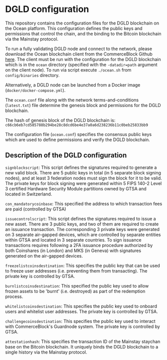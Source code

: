 # DGLD configuration

This repository contains the configuration files for the DGLD blockchain on the Ocean platform. This configuration defines the public keys and permissions that control the chain, and the binding to the Bitcoin blockchain via the Mainstay protocol. 

To run a fully validating DGLD node and connect to the network, please download the Ocean blockchain client from the CommerceBlock Github [here](https://github.com/commerceblock/ocean/releases). 
The client must be run with the configuration for the DGLD blockchain which is in the `ocean` directory (specified with the `-datadir=path` argument on the client node). To run via script execute `./ocean.sh` from `config/binaries` directory.

Alternatively, a DGLD node can be launched from a Docker image (`docker/docker-compose.yml`). 

The `ocean.conf` file along with the network terms-and-conditions (`latest.txt`) file determine the genesis block and permissions for the DGLD blockchain. 

The hash of genesis block of the DGLD blockchain is: `c66cb6eb7cd585788b294be28c8dcd6be4e37a0a6d238236b11c0beb25833bb9`

The configuration file (`ocean.conf`) specifies the consensus public keys which are used to define permissions and verify the DGLD blockchain. 

## Description of the DGLD configuration 

`signblockscript`: This script defines the signatures required to generate a new valid block. There are 5 public keys in total (in 5 separate block signing nodes), and at least 3 federation nodes must sign the block for it to be valid. The private keys for block signing were generated within 5 FIPS 140-2 Level 3 certified Hardware Security Module partitions owned by GTSA and located in Switzerland. 

`con_mandatorycoinbase`: This specified the address to which transaction fees are paid (controlled by GTSA)

`issuecontrolscript`: This script defines the signatures required to issue a new asset. There are 3 public keys, and two of them are required to create an issuance transaction. The corresponding 3 private keys were generated on 3 separate air-gapped devices, which are controlled by separate entities within GTSA and located in 3 separate countries. To sign issuance transactions requires following a 2FA issuance procedure authorized by both Coinshares (in London) and MKS (in Geneva) with signatures generated on the air-gapped devices. 

`freezelistcoinsdestination`: This specifies the public key that can be used to freeze user addresses (i.e. preventing them from transacting). The private key is controlled by GTSA. 

`burnlistcoinsdestination`: This specified the public key used to allow frozen assets to be 'burnt' (i.e. destroyed) as part of the redemption process. 

`whitelistcoinsdestination`: This specifies the public key used to onboard users and whitelist user addresses. The private key is controlled by GTSA. 

`challengecoinsdestination`: This specifies the public key used to interact with CommerceBlock's Guardnode system. The private key is controlled by GTSA. 

`attestationhash`: This specifies the transaction ID of the Mainstay staychan base on the Bitcoin blockchain. It uniquely binds the DGLD blockchain to a single history via the Mainstay protocol. 

